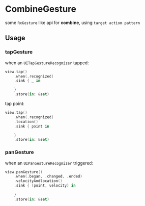 # CombineGesture

some `RxGesture` like api for **combine**, using `target action pattern`

## Usage

### tapGesture

when an `UITapGestureRecognizer` tapped:

```swift
view.tap()
    .when(.recognized)
    .sink { _ in 

    }
    .store(in: &set)
```

tap point:

```swift
view.tap()
    .when(.recognized)
    .location()
    .sink { point in

    }
    .store(in: &set)
```

### panGesture

when an `UIPanGestureRecognizer` triggered:

```swift
view.panGesture()
    .when(.began, .changed, .ended)
    .velocityAndlocation()
    .sink { (point, velocity) in 
    
    }
    .store(in: &set)
```
